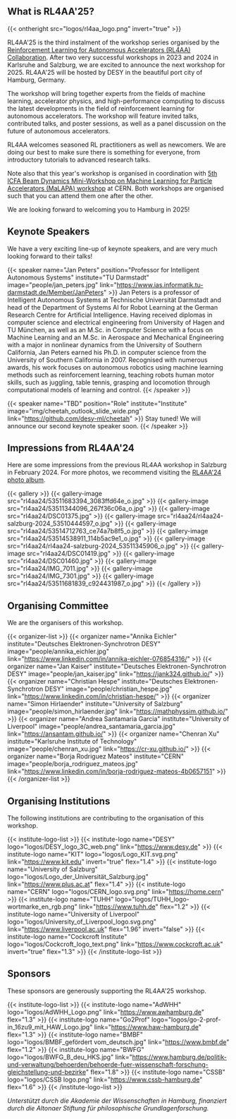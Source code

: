 ## What is RL4AA'25?

{{< ontheright src="logos/rl4aa_logo.png" invert="true" >}}

RL4AA'25 is the third instalment of the workshop series organised by the [Reinforcement Learning for Autonomous Accelerators (RL4AA) Collaboration](https://rl4aa.github.io/). After two very successful workshops in 2023 and 2024 in Karlsruhe and Salzburg, we are excited to announce the next workshop for 2025. RL4AA'25 will be hosted by DESY in the beautiful port city of Hamburg, Germany.

The workshop will bring together experts from the fields of machine learning, accelerator physics, and high-performance computing to discuss the latest developments in the field of reinforcement learning for autonomous accelerators. The workshop will feature invited talks, contributed talks, and poster sessions, as well as a panel discussion on the future of autonomous accelerators.

RL4AA welcomes seasoned RL practitioners as well as newcomers. We are doing our best to make sure there is something for everyone, from introductory tutorials to advanced research talks.

Note also that this year's workshop is organised in coordination with [5th ICFA Beam Dynamics Mini-Workshop on Machine Learning for Particle Accelerators (MaLAPA) workshop](https://indico.cern.ch/event/1382428/) at CERN. Both workshops are organised such that you can attend them one after the other.

We are looking forward to welcoming you to Hamburg in 2025!

## Keynote Speakers

We have a very exciting line-up of keynote speakers, and are very much looking forward to their talks!

{{< speaker name="Jan Peters" position="Professor for Intelligent Autonomous Systems" institute="TU Darmstadt" image="people/jan_peters.jpg" link="https://www.ias.informatik.tu-darmstadt.de/Member/JanPeters" >}}
Jan Peters is a professor of Intelligent Autonomous Systems at Technische Universität Darmstadt and head of the Department of Systems AI for Robot Learning at the German Research Centre for Artificial Intelligence.
Having received diplomas in computer science and electrical engineering from University of Hagen and TU München, as well as an M.Sc. in Computer Science with a focus on Machine Learning and an M.Sc. in Aerospace and Mechanical Engineering with a major in nonlinear dynamics from the University of Southern California, Jan Peters earned his Ph.D. in computer science from the University of Southern California in 2007. Recognised with numerous awards, his work focuses on autonomous robotics using machine learning methods such as reinforcement learning, teaching robots human motor skills, such as juggling, table tennis, grasping and locomotion through computational models of learning and control.
{{< /speaker >}}

{{< speaker name="TBD" position="Role" institute="Institute" image="img/cheetah_outlook_slide_wide.png" link="https://github.com/desy-ml/cheetah" >}}
Stay tuned! We will announce our second keynote speaker soon.
{{< /speaker >}}

## Impressions from RL4AA'24

Here are some impressions from the previous RL4AA workshop in Salzburg in February 2024. For more photos, we recommend visiting the [RL4AA'24 photo album](https://flic.kr/s/aHBqjBd84t).

{{< gallery >}}
{{< gallery-image src="rl4aa24/53511683394_3083ffd64e_o.jpg" >}}
{{< gallery-image src="rl4aa24/53511344096_267f36c06a_o.jpg" >}}
{{< gallery-image src="rl4aa24/DSC01375.jpg" >}}
{{< gallery-image src="rl4aa24/rl4aa24-salzburg-2024_53510444597_o.jpg" >}}
{{< gallery-image src="rl4aa24/53514712763_ce74a7b8f5_o.jpg" >}}
{{< gallery-image src="rl4aa24/53514538911_114b5ac9e1_o.jpg" >}}
{{< gallery-image src="rl4aa24/rl4aa24-salzburg-2024_53511345906_o.jpg" >}}
{{< gallery-image src="rl4aa24/DSC01419.jpg" >}}
{{< gallery-image src="rl4aa24/DSC01460.jpg" >}}
{{< gallery-image src="rl4aa24/IMG_7011.jpg" >}}
{{< gallery-image src="rl4aa24/IMG_7301.jpg" >}}
{{< gallery-image src="rl4aa24/53511681839_c924431987_o.jpg" >}}
{{< /gallery >}}

## Organising Committee

We are the organisers of this workshop.

{{< organizer-list >}}
{{< organizer name="Annika Eichler" institute="Deutsches Elektronen-Synchrotron DESY" image="people/annika_eichler.jpg" link="https://www.linkedin.com/in/annika-eichler-076854316/" >}}
{{< organizer name="Jan Kaiser" institute="Deutsches Elektronen-Synchrotron DESY" image="people/jan_kaiser.jpg" link="https://jank324.github.io/" >}}
{{< organizer name="Christian Hespe" institute="Deutsches Elektronen-Synchrotron DESY" image="people/christian_hespe.jpg" link="https://www.linkedin.com/in/christian-hespe/" >}}
{{< organizer name="Simon Hirlaender" institute="University of Salzburg" image="people/simon_hirlaender.jpg" link="https://mathphyssim.github.io/" >}}
{{< organizer name="Andrea Santamaria Garcia" institute="University of Liverpool" image="people/andrea_santamaria_garcia.jpg" link="https://ansantam.github.io/" >}}
{{< organizer name="Chenran Xu" institute="Karlsruhe Institute of Technology" image="people/chenran_xu.jpg" link="https://cr-xu.github.io/" >}}
{{< organizer name="Borja Rodriguez Mateos" institute="CERN" image="people/borja_rodriguez_mateos.jpg" link="https://www.linkedin.com/in/borja-rodriguez-mateos-4b0657151" >}}
{{< /organizer-list >}}

## Organising Institutions

The following institutions are contributing to the organisation of this workshop.

{{< institute-logo-list >}}
{{< institute-logo name="DESY" logo="logos/DESY_logo_3C_web.png" link="https://www.desy.de" >}}
{{< institute-logo name="KIT" logo="logos/Logo_KIT.svg.png" link="https://www.kit.edu" invert="true" flex="1.4" >}}
{{< institute-logo name="University of Salzburg" logo="logos/Logo_der_Universität_Salzburg.jpg" link="https://www.plus.ac.at" flex="1.4" >}}
{{< institute-logo name="CERN" logo="logos/CERN_logo.svg.png" link="https://home.cern" >}}
{{< institute-logo name="TUHH" logo="logos/TUHH_logo-wortmarke_en_rgb.png" link="https://www.tuhh.de" flex="1.2" >}}
{{< institute-logo name="University of Liverpool" logo="logos/University_of_Liverpool_logo.svg.png" link="https://www.liverpool.ac.uk" flex="1.96" invert="false" >}}
{{< institute-logo name="Cockcroft Institute" logo="logos/Cockcroft_logo_text.png" link="https://www.cockcroft.ac.uk" invert="true" flex="1.3" >}}
{{< /institute-logo-list >}}

## Sponsors

These sponsors are generously supporting the RL4AA'25 workshop.

{{< institute-logo-list >}}
{{< institute-logo name="AdWHH" logo="logos/AdWHH_Logo.png" link="https://www.awhamburg.de" flex="1.3" >}}
{{< institute-logo name="Go2Prof" logo="logos/go-2-prof-in_16zu9_mit_HAW_Logo.jpg" link="https://www.haw-hamburg.de" flex="1.3" >}}
{{< institute-logo name="BMBF" logo="logos/BMBF_gefördert vom_deutsch.jpg" link="https://www.bmbf.de" flex="1.2" >}}
{{< institute-logo name="BWFG" logo="logos/BWFG_B_deu_HKS.jpg" link="https://www.hamburg.de/politik-und-verwaltung/behoerden/behoerde-fuer-wissenschaft-forschung-gleichstellung-und-bezirke" flex="1.8" >}}
{{< institute-logo name="CSSB" logo="logos/CSSB logo.png" link="https://www.cssb-hamburg.de" flex="1.6" >}}
{{< /institute-logo-list >}}

_Unterstützt durch die Akademie der Wissenschaften in Hamburg, finanziert durch die Altonaer Stiftung für philosophische Grundlagenforschung._
